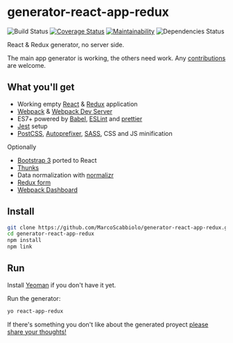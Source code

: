 # generator-react-app-redux 
![Build Status][travis] [![Coverage Status][coveralls-badge]][coveralls-status]
[![Maintainability][codeclimate-badge]][codeclimate-status] ![Dependencies Status][davis]

React &amp; Redux generator, no server side.

The main app generator is working, the others need work. Any [contributions][contribute] are welcome.

## What you'll get

- Working empty [React][react] & [Redux][redux] application
- [Webpack][webpack] & [Webpack Dev Server][webpack-dev-server]
- ES7+ powered by [Babel][babel], [ESLint][eslint] and [prettier][prettier]
- [Jest][jest] setup
- [PostCSS][postcss], [Autoprefixer][autoprefixer], [SASS][sass], CSS and JS minification

Optionally

- [Bootstrap 3][react-bootstrap] ported to React
- [Thunks][redux-thunk]
- Data normalization with [normalizr][normalizr]
- [Redux form][redux-form]
- [Webpack Dashboard][webpack-dashboard]

## Install

```bash
git clone https://github.com/MarcoScabbiolo/generator-react-app-redux.git
cd generator-react-app-redux
npm install
npm link
```

## Run

Install [Yeoman][yeoman] if you don't have it yet.

Run the generator:
```bash
yo react-app-redux
```

If there's something you don't like about the generated proyect [please share your thoughts!][discussion-new]

[discussion-new]: https://github.com/MarcoScabbiolo/generator-react-app-redux/issues/new?labels=discussion
[yeoman]: http://yeoman.io/
[contribute]: Contributing.md
[travis]: https://travis-ci.org/MarcoScabbiolo/generator-react-app-redux.svg?branch=master "Travis CI build status"
[coveralls-status]: https://coveralls.io/github/MarcoScabbiolo/generator-react-app-redux?branch=master
[coveralls-badge]: https://coveralls.io/repos/github/MarcoScabbiolo/generator-react-app-redux/badge.svg?branch=master "Coveralls coverage status"
[codeclimate-status]: https://codeclimate.com/github/MarcoScabbiolo/generator-react-app-redux/maintainability
[codeclimate-badge]: https://api.codeclimate.com/v1/badges/52b628e0764aad1dff9d/maintainability "Code Climate Maintainability"
[davis]: https://david-dm.org/MarcoScabbiolo/generator-react-app-redux.svg
[react]: https://reactjs.org/
[redux]: https://redux.js.org/
[webpack]: https://webpack.js.org/
[webpack-dev-server]: https://webpack.js.org/guides/development/#using-webpack-dev-server
[babel]: https://babeljs.io/
[eslint]: https://eslint.org/
[prettier]: https://prettier.io/
[jest]: https://facebook.github.io/jest/
[postcss]: http://postcss.org/
[autoprefixer]: https://css-tricks.com/autoprefixer/
[sass]: http://sass-lang.com/
[react-bootstrap]: https://react-bootstrap.github.io/
[redux-thunk]: https://redux.js.org/docs/advanced/AsyncActions.html#async-action-creators
[redux-form]: https://redux-form.com/7.1.2/
[normalizr]: https://github.com/paularmstrong/normalizr#normalizr----
[webpack-dashboard]: https://github.com/FormidableLabs/webpack-dashboard#webpack-dashboard
